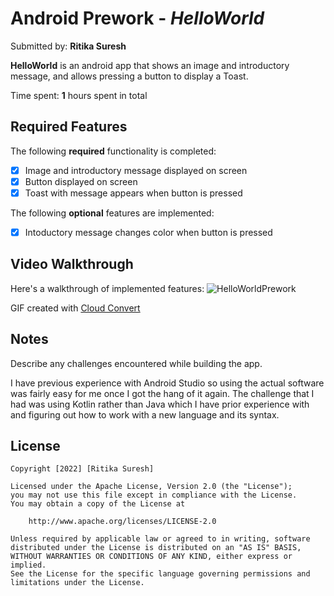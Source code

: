 # Android Prework - *HelloWorld*

Submitted by: **Ritika Suresh**

**HelloWorld** is an android app that shows an image and introductory message, and allows pressing a button to display a Toast. 

Time spent: **1** hours spent in total

## Required Features

The following **required** functionality is completed:

* [x] Image and introductory message displayed on screen
* [x] Button displayed on screen
* [x] Toast with message appears when button is pressed 

The following **optional** features are implemented:

* [x] Intoductory message changes color when button is pressed

## Video Walkthrough

Here's a walkthrough of implemented features:
![HelloWorldPrework](https://user-images.githubusercontent.com/71915358/188915229-45737296-1603-4d88-ba0d-0634079a6b06.gif)
<!-- Replace this with whatever GIF tool you used! -->
GIF created with [Cloud Convert](https://cloudconvert.com/)

## Notes

Describe any challenges encountered while building the app.

I have previous experience with Android Studio so using the actual software was fairly easy for me once I got the hang of it again. The challenge that I had was using Kotlin rather than Java which I have prior experience with and figuring out how to work with a new language and its syntax.

## License

    Copyright [2022] [Ritika Suresh]

    Licensed under the Apache License, Version 2.0 (the "License");
    you may not use this file except in compliance with the License.
    You may obtain a copy of the License at

        http://www.apache.org/licenses/LICENSE-2.0

    Unless required by applicable law or agreed to in writing, software
    distributed under the License is distributed on an "AS IS" BASIS,
    WITHOUT WARRANTIES OR CONDITIONS OF ANY KIND, either express or implied.
    See the License for the specific language governing permissions and
    limitations under the License.
